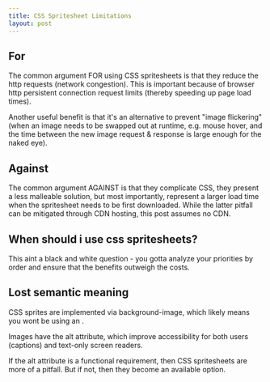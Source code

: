 ```yaml
---
title: CSS Spritesheet Limitations
layout: post
---
```


## For
The common argument FOR using CSS spritesheets is that they reduce the http requests (network congestion). This is important because of browser http persistent connection request limits (thereby speeding up page load times).

Another useful benefit is that it's an alternative to prevent "image flickering" (when an image needs to be swapped out at runtime, e.g. mouse hover, and the time between the new image request & response is large enough for the naked eye).

## Against
The common argument AGAINST is that they complicate CSS, they present a less malleable solution, but most importantly, represent a larger load time when the spritesheet needs to be first downloaded. While the latter pitfall can be mitigated through CDN hosting, this post assumes no CDN.

## When should i use css spritesheets?
This aint a black and white question - you gotta analyze your priorities by order and ensure that the benefits outweigh the costs.

## Lost semantic meaning
CSS sprites are implemented via background-image, which likely means you wont be using an <img />.

Images have the alt attribute, which improve accessibility for both users (captions) and text-only screen readers.

If the alt attribute is a functional requirement, then CSS spritesheets are more of a pitfall. But if not, then they become an available option.
